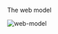 The web model 


![web-model](https://github.com/thvithran/Tailwind-CSS-/assets/73452153/5d686946-395f-49cd-af77-804dd023a5fc)
